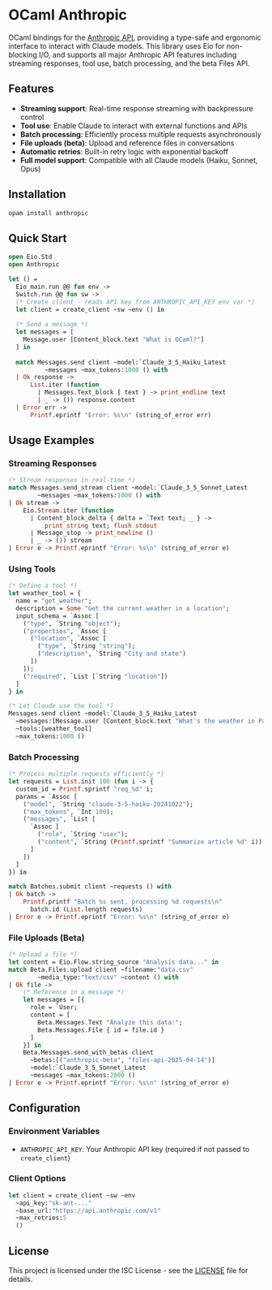 # OCaml Anthropic

OCaml bindings for the [Anthropic API](https://docs.anthropic.com/), providing a type-safe and ergonomic interface to interact with Claude models. This library uses Eio for non-blocking I/O, and supports all major Anthropic API features including streaming responses, tool use, batch processing, and the beta Files API.

## Features

- **Streaming support**: Real-time response streaming with backpressure control
- **Tool use**: Enable Claude to interact with external functions and APIs
- **Batch processing**: Efficiently process multiple requests asynchronously  
- **File uploads (beta)**: Upload and reference files in conversations
- **Automatic retries**: Built-in retry logic with exponential backoff
- **Full model support**: Compatible with all Claude models (Haiku, Sonnet, Opus)

## Installation

```bash
opam install anthropic
```

## Quick Start

```ocaml
open Eio.Std
open Anthropic

let () =
  Eio_main.run @@ fun env ->
  Switch.run @@ fun sw ->
  (* Create client - reads API key from ANTHROPIC_API_KEY env var *)
  let client = create_client ~sw ~env () in
  
  (* Send a message *)
  let messages = [
    Message.user [Content_block.text "What is OCaml?"]
  ] in
  
  match Messages.send client ~model:`Claude_3_5_Haiku_Latest 
          ~messages ~max_tokens:1000 () with
  | Ok response ->
      List.iter (function
        | Messages.Text_block { text } -> print_endline text
        | _ -> ()) response.content
  | Error err -> 
      Printf.eprintf "Error: %s\n" (string_of_error err)
```

## Usage Examples

### Streaming Responses

```ocaml
(* Stream responses in real-time *)
match Messages.send_stream client ~model:`Claude_3_5_Sonnet_Latest
        ~messages ~max_tokens:1000 () with
| Ok stream ->
    Eio.Stream.iter (function
      | Content_block_delta { delta = `Text text; _ } -> 
          print_string text; flush stdout
      | Message_stop -> print_newline ()
      | _ -> ()) stream
| Error e -> Printf.eprintf "Error: %s\n" (string_of_error e)
```

### Using Tools

```ocaml
(* Define a tool *)
let weather_tool = {
  name = "get_weather";
  description = Some "Get the current weather in a location";
  input_schema = `Assoc [
    ("type", `String "object");
    ("properties", `Assoc [
      ("location", `Assoc [
        ("type", `String "string");
        ("description", `String "City and state")
      ])
    ]);
    ("required", `List [`String "location"])
  ]
} in

(* Let Claude use the tool *)
Messages.send client ~model:`Claude_3_5_Haiku_Latest
  ~messages:[Message.user [Content_block.text "What's the weather in Paris?"]]
  ~tools:[weather_tool]
  ~max_tokens:1000 ()
```

### Batch Processing

```ocaml
(* Process multiple requests efficiently *)
let requests = List.init 100 (fun i -> {
  custom_id = Printf.sprintf "req_%d" i;
  params = `Assoc [
    ("model", `String "claude-3-5-haiku-20241022");
    ("max_tokens", `Int 100);
    ("messages", `List [
      `Assoc [
        ("role", `String "user");
        ("content", `String (Printf.sprintf "Summarize article %d" i))
      ]
    ])
  ]
}) in

match Batches.submit client ~requests () with
| Ok batch -> 
    Printf.printf "Batch %s sent, processing %d requests\n" 
      batch.id (List.length requests)
| Error e -> Printf.eprintf "Error: %s\n" (string_of_error e)
```

### File Uploads (Beta)

```ocaml
(* Upload a file *)
let content = Eio.Flow.string_source "Analysis data..." in
match Beta.Files.upload client ~filename:"data.csv" 
        ~media_type:"text/csv" ~content () with
| Ok file ->
    (* Reference in a message *)
    let messages = [{
      role = `User;
      content = [
        Beta.Messages.Text "Analyze this data:";
        Beta.Messages.File { id = file.id }
      ]
    }] in
    Beta.Messages.send_with_betas client
      ~betas:[("anthropic-beta", "files-api-2025-04-14")]
      ~model:`Claude_3_5_Sonnet_Latest
      ~messages ~max_tokens:2000 ()
| Error e -> Printf.eprintf "Error: %s\n" (string_of_error e)
```

## Configuration

### Environment Variables
- `ANTHROPIC_API_KEY`: Your Anthropic API key (required if not passed to `create_client`)

### Client Options
```ocaml
let client = create_client ~sw ~env 
  ~api_key:"sk-ant-..." 
  ~base_url:"https://api.anthropic.com/v1"
  ~max_retries:5 
  ()
```

## License

This project is licensed under the ISC License - see the [LICENSE](LICENSE) file for details.
